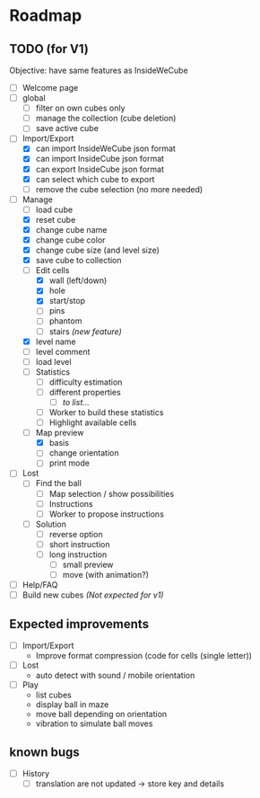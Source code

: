 # Roadmap

## TODO (for V1)

Objective: have same features as InsideWeCube

* [ ] Welcome page
* [ ] global
    * [ ] filter on own cubes only
    * [ ] manage the collection (cube deletion)
    * [ ] save active cube
* [ ] Import/Export
    * [x] can import InsideWeCube json format
    * [x] can import InsideCube json format
    * [x] can export InsideCube json format
    * [x] can select which cube to export
    * [ ] remove the cube selection (no more needed)
* [ ] Manage
    * [ ] load cube
    * [x] reset cube
    * [x] change cube name
    * [x] change cube color
    * [x] change cube size (and level size)
    * [x] save cube to collection
    * [ ] Edit cells
        * [x] wall (left/down)
        * [x] hole
        * [x] start/stop
        * [ ] pins
        * [ ] phantom
        * [ ] stairs _(new feature)_
    * [x] level name
    * [ ] level comment
    * [ ] load level
    * [ ] Statistics
        * [ ] difficulty estimation
        * [ ] different properties
            * [ ] _to list..._
        * [ ] Worker to build these statistics
        * [ ] Highlight available cells
    * [ ] Map preview
        * [x] basis
        * [ ] change orientation
        * [ ] print mode
* [ ] Lost
    * [ ] Find the ball
        * [ ] Map selection / show possibilities
        * [ ] Instructions
        * [ ] Worker to propose instructions
    * [ ] Solution
        * [ ] reverse option
        * [ ] short instruction
        * [ ] long instruction
            * [ ] small preview
            * [ ] move (with animation?)
* [ ] Help/FAQ
* [ ] Build new cubes _(Not expected for v1)_

## Expected improvements

* [ ] Import/Export
    * Improve format compression (code for cells (single letter))
* [ ] Lost
    * auto detect with sound / mobile orientation
* [ ] Play
    * list cubes
    * display ball in maze
    * move ball depending on orientation
    * vibration to simulate ball moves

## known bugs

* [ ] History
    * [ ] translation are not updated → store key and details
